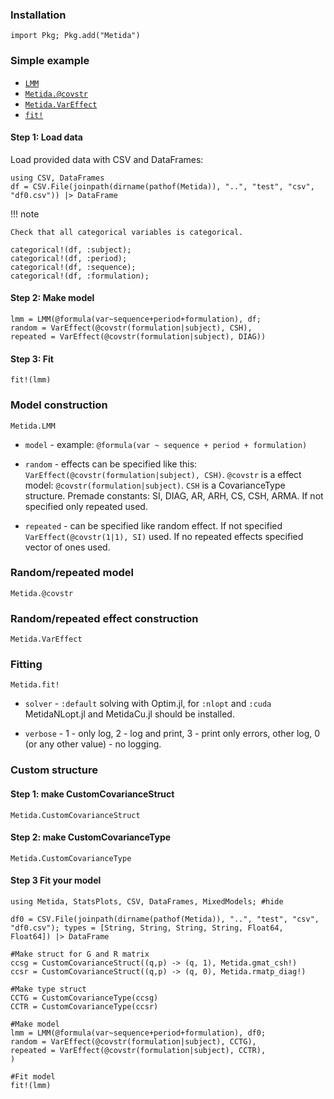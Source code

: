 ### Installation

```
import Pkg; Pkg.add("Metida")
```

### Simple example

* [`LMM`](@ref)
* [`Metida.@covstr`](@ref)
* [`Metida.VarEffect`](@ref)
* [`fit!`](@ref)

#### Step 1: Load data

Load provided data with CSV and DataFrames:

```
using CSV, DataFrames
df = CSV.File(joinpath(dirname(pathof(Metida)), "..", "test", "csv", "df0.csv")) |> DataFrame
```

!!! note

    Check that all categorical variables is categorical.


```
categorical!(df, :subject);
categorical!(df, :period);
categorical!(df, :sequence);
categorical!(df, :formulation);
```

#### Step 2: Make model

```
lmm = LMM(@formula(var~sequence+period+formulation), df;
random = VarEffect(@covstr(formulation|subject), CSH),
repeated = VarEffect(@covstr(formulation|subject), DIAG))
```

#### Step 3: Fit

```
fit!(lmm)
```

### Model construction

```@docs
Metida.LMM
```

* `model` - example: `@formula(var ~ sequence + period + formulation)`

* `random` - effects can be specified like this: `VarEffect(@covstr(formulation|subject), CSH)`. `@covstr` is a effect model: `@covstr(formulation|subject)`. `CSH` is a  CovarianceType structure. Premade constants: SI, DIAG, AR, ARH, CS, CSH, ARMA. If not specified only repeated used.

* `repeated` - can be specified like random effect. If not specified `VarEffect(@covstr(1|1), SI)` used. If no repeated effects specified vector of ones used.

### Random/repeated model

```@docs
Metida.@covstr
```

### Random/repeated effect construction

```@docs
Metida.VarEffect
```

### Fitting

```@docs
Metida.fit!
```

* `solver` - `:default` solving with Optim.jl, for `:nlopt` and `:cuda` MetidaNLopt.jl and MetidaCu.jl should be installed.

* `verbose` - 1 - only log,  2 - log and print,  3 - print only errors, other log, 0 (or any other value) - no logging.

### Custom structure

#### Step 1: make CustomCovarianceStruct

```@docs
Metida.CustomCovarianceStruct
```

#### Step 2: make CustomCovarianceType

```@docs
Metida.CustomCovarianceType
```

#### Step 3 Fit your model

```@example lmmexample
using Metida, StatsPlots, CSV, DataFrames, MixedModels; #hide

df0 = CSV.File(joinpath(dirname(pathof(Metida)), "..", "test", "csv",  "df0.csv"); types = [String, String, String, String, Float64, Float64]) |> DataFrame

#Make struct for G and R matrix
ccsg = CustomCovarianceStruct((q,p) -> (q, 1), Metida.gmat_csh!)
ccsr = CustomCovarianceStruct((q,p) -> (q, 0), Metida.rmatp_diag!)

#Make type struct
CCTG = CustomCovarianceType(ccsg)
CCTR = CustomCovarianceType(ccsr)

#Make model
lmm = LMM(@formula(var~sequence+period+formulation), df0;
random = VarEffect(@covstr(formulation|subject), CCTG),
repeated = VarEffect(@covstr(formulation|subject), CCTR),
)

#Fit model
fit!(lmm)
```
